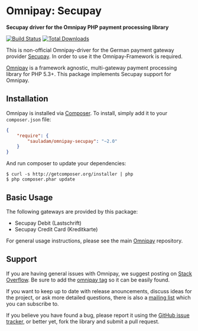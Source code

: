 # Omnipay: Secupay

**Secupay driver for the Omnipay PHP payment processing library**

[![Build Status](https://travis-ci.org/sauladam/omnipay-secupay.svg?branch=master)](https://travis-ci.org/sauladam/omnipay-secupay)
[![Total Downloads](https://poser.pugx.org/sauladam/omnipay-secupay/downloads.png)](https://packagist.org/packages/sauladam/omnipay-secupay)

This is non-official Omnipay-driver for the German payment gateway provider [Secupay](https://www.secupay.ag/).
In order to use it the Omnipay-Framework is required.

[Omnipay](https://github.com/omnipay/omnipay) is a framework agnostic, multi-gateway payment
processing library for PHP 5.3+. This package implements Secupay support for Omnipay.

## Installation

Omnipay is installed via [Composer](http://getcomposer.org/). To install, simply add it
to your `composer.json` file:

```json
{
    "require": {
        "sauladam/omnipay-secupay": "~2.0"
    }
}
```

And run composer to update your dependencies:

    $ curl -s http://getcomposer.org/installer | php
    $ php composer.phar update

## Basic Usage

The following gateways are provided by this package:

* Secupay Debit (Lastschrift)
* Secupay Credit Card (Kreditkarte)

For general usage instructions, please see the main [Omnipay](https://github.com/omnipay/omnipay)
repository.

## Support

If you are having general issues with Omnipay, we suggest posting on
[Stack Overflow](http://stackoverflow.com/). Be sure to add the
[omnipay tag](http://stackoverflow.com/questions/tagged/omnipay) so it can be easily found.

If you want to keep up to date with release anouncements, discuss ideas for the project,
or ask more detailed questions, there is also a [mailing list](https://groups.google.com/forum/#!forum/omnipay) which
you can subscribe to.

If you believe you have found a bug, please report it using the [GitHub issue tracker](https://github.com/sauladam/omnipay-secupay/issues),
or better yet, fork the library and submit a pull request.
